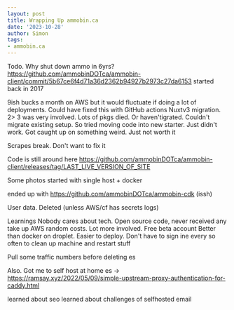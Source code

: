 ```yaml
---
layout: post
title: Wrapping Up ammobin.ca
date: '2023-10-28'
author: Simon
tags:
- ammobin.ca
---
```



Todo. Why shut down ammo in
6yrs?
https://github.com/ammobinDOTca/ammobin-client/commit/5b67ce6f4d71a36d2362b94927b2973c27da6153
started back in 2017


9ish bucks a month on AWS but it would fluctuate if doing a lot of deployments. Could have fixed this with GitHub actions
Nuxtv3 migration. 2> 3 was very involved. Lots of pkgs died. Or haven'tigrated. Couldn't migrate existing setup. So tried moving code into new starter. Just didn't work. Got caught up on something weird.
Just not worth it

Scrapes break. Don't want to fix it

Code is still around here https://github.com/ammobinDOTca/ammobin-client/releases/tag/LAST_LIVE_VERSION_OF_SITE

Some photos
started with single host + docker

ended up with https://github.com/ammobinDOTca/ammobin-cdk (issh)



User data. Deleted (unless AWS/cf has secrets logs)

Learnings
Nobody cares about tech. Open source code, never received any take up
AWS random costs. Lot more involved. Free beta account
Better than docker on droplet. Easier to deploy. Don't have to sign ine every so often to clean up machine and restart stuff


Pull some traffic numbers before deleting es

Also. Got me to self host at home
es -> https://ramsay.xyz/2022/05/09/simple-upstream-proxy-authentication-for-caddy.html

learned about seo
learned about challenges of selfhosted email

